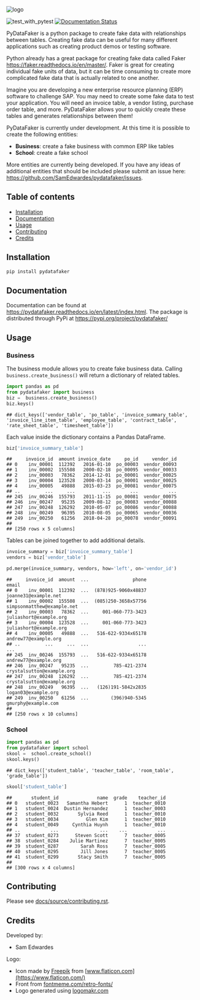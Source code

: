 
![logo](docs/source/_static/logo_with_grey_text.png)

![test\_with\_pytest](https://github.com/SamEdwardes/pydatafaker/workflows/test_with_pytest/badge.svg)
[![Documentation
Status](https://readthedocs.org/projects/pydatafaker/badge/?version=latest)](https://pydatafaker.readthedocs.io/en/latest/?badge=latest)

PyDataFaker is a python package to create fake data with relationships
between tables. Creating fake data can be useful for many different
applications such as creating product demos or testing software.

Python already has a great package for creating fake data called Faker
<https://faker.readthedocs.io/en/master/>. Faker is great for creating
individual fake units of data, but it can be time consuming to create
more complicated fake data that is actually related to one another.

Imagine you are developing a new enterprise resource planning (ERP)
software to challenge SAP. You may need to create some fake data to test
your application. You will need an invoice table, a vendor listing,
purchase order table, and more. PyDataFaker allows your to quickly
create these tables and generates relationships between them\!

PyDataFaker is currently under development. At this time it is possible
to create the following entities:

  - **Business**: create a fake business with common ERP like tables
  - **School**: create a fake school

More entities are currently being developed. If you have any ideas of
additional entities that should be included please submit an issue here:
<https://github.com/SamEdwardes/pydatafaker/issues>.

## Table of contents

  - [Installation](#installation)
  - [Documentation](#documentation)
  - [Usage](#usage)
  - [Contributing](#contributing)
  - [Credits](#credits)

## Installation

``` bash
pip install pydatafaker
```

## Documentation

Documentation can be found at
<https://pydatafaker.readthedocs.io/en/latest/index.html>. The package
is distributed through PyPi at <https://pypi.org/project/pydatafaker/>

## Usage

### Business

The business module allows you to create fake business data. Calling
`business.create_business()` will return a dictionary of related tables.

``` python
import pandas as pd
from pydatafaker import business
biz =  business.create_business()
biz.keys()
```

    ## dict_keys(['vendor_table', 'po_table', 'invoice_summary_table', 'invoice_line_item_table', 'employee_table', 'contract_table', 'rate_sheet_table', 'timesheet_table'])

Each value inside the dictionary contains a Pandas DataFrame.

``` python
biz['invoice_summary_table']
```

    ##     invoice_id  amount invoice_date     po_id     vendor_id
    ## 0    inv_00001  112392   2016-01-10  po_00003  vendor_00093
    ## 1    inv_00002  155508   2000-02-18  po_00095  vendor_00033
    ## 2    inv_00003   78362   2014-12-01  po_00001  vendor_00025
    ## 3    inv_00004  123528   2000-03-14  po_00001  vendor_00025
    ## 4    inv_00005   49888   2015-03-23  po_00081  vendor_00075
    ## ..         ...     ...          ...       ...           ...
    ## 245  inv_00246  155793   2011-11-15  po_00081  vendor_00075
    ## 246  inv_00247   95235   2009-08-12  po_00083  vendor_00088
    ## 247  inv_00248  126292   2010-05-07  po_00086  vendor_00088
    ## 248  inv_00249   96395   2010-08-05  po_00065  vendor_00036
    ## 249  inv_00250   61256   2018-04-28  po_00078  vendor_00091
    ## 
    ## [250 rows x 5 columns]

Tables can be joined together to add additional details.

``` python
invoice_summary = biz['invoice_summary_table']
vendors = biz['vendor_table']

pd.merge(invoice_summary, vendors, how='left', on='vendor_id')
```

    ##     invoice_id  amount  ...                phone                       email
    ## 0    inv_00001  112392  ...  (878)925-9060x48837        joanne31@example.net
    ## 1    inv_00002  155508  ...  (085)250-3658x57756  simpsonmatthew@example.net
    ## 2    inv_00003   78362  ...     001-060-773-3423      juliashort@example.org
    ## 3    inv_00004  123528  ...     001-060-773-3423      juliashort@example.org
    ## 4    inv_00005   49888  ...   516-622-9334x65178        andrew77@example.org
    ## ..         ...     ...  ...                  ...                         ...
    ## 245  inv_00246  155793  ...   516-622-9334x65178        andrew77@example.org
    ## 246  inv_00247   95235  ...         785-421-2374   crystalsutton@example.org
    ## 247  inv_00248  126292  ...         785-421-2374   crystalsutton@example.org
    ## 248  inv_00249   96395  ...   (126)191-5842x2835         logan03@example.org
    ## 249  inv_00250   61256  ...        (396)940-5345         gmurphy@example.com
    ## 
    ## [250 rows x 10 columns]

### School

``` python
import pandas as pd
from pydatafaker import school
skool =  school.create_school()
skool.keys()
```

    ## dict_keys(['student_table', 'teacher_table', 'room_table', 'grade_table'])

``` python
skool['student_table']
```

    ##       student_id              name  grade    teacher_id
    ## 0   student_0023   Samantha Hebert      1  teacher_0010
    ## 1   student_0024  Dustin Hernandez      1  teacher_0003
    ## 2   student_0032       Sylvia Reed      1  teacher_0010
    ## 3   student_0034          Glen Kim      1  teacher_0010
    ## 4   student_0049     Cynthia Huynh      1  teacher_0010
    ## ..           ...               ...    ...           ...
    ## 37  student_0273      Steven Scott      7  teacher_0005
    ## 38  student_0284    Julie Martinez      7  teacher_0005
    ## 39  student_0287        Sarah Ross      7  teacher_0005
    ## 40  student_0295        Jill Jones      7  teacher_0005
    ## 41  student_0299       Stacy Smith      7  teacher_0005
    ## 
    ## [300 rows x 4 columns]

## Contributing

Please see [docs/source/contributing.rst](docs/source/contributing.rst).

## Credits

Developed by:

  - Sam Edwardes

Logo:

  - Icon made by [Freepik](https://www.flaticon.com/authors/freepik)
    from [www.flaticon.com](https://www.flaticon.com/)
  - Front from
    [fontmeme.com/retro-fonts/](https://fontmeme.com/retro-fonts/)
  - Logo generated using [logomakr.com](logomakr.com/7scB4)
